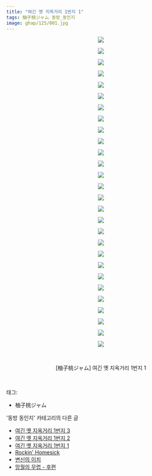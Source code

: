 ```yaml
---
title: "여긴 옛 지옥거리 1번지 1"
tags: 柚子桃ジャム 동방_동인지
image: ghap/125/001.jpg
---
```

<div class="article">
<p style="text-align: center; clear: none; float: none;"><img src="{{ site.nasurl }}/ghap/125/001.jpg"/></p>
<p style="text-align: center; clear: none; float: none;"><img src="{{ site.nasurl }}/ghap/125/002.jpg"/></p>
<p style="text-align: center; clear: none; float: none;"><img src="{{ site.nasurl }}/ghap/125/003.jpg"/></p>
<p style="text-align: center; clear: none; float: none;"><img src="{{ site.nasurl }}/ghap/125/004.jpg"/></p>
<p style="text-align: center; clear: none; float: none;"><img src="{{ site.nasurl }}/ghap/125/005.jpg"/></p>
<p style="text-align: center; clear: none; float: none;"><img src="{{ site.nasurl }}/ghap/125/006.jpg"/></p>
<p style="text-align: center; clear: none; float: none;"><img src="{{ site.nasurl }}/ghap/125/007.jpg"/></p>
<p style="text-align: center; clear: none; float: none;"><img src="{{ site.nasurl }}/ghap/125/008.jpg"/></p>
<p style="text-align: center; clear: none; float: none;"><img src="{{ site.nasurl }}/ghap/125/009.jpg"/></p>
<p style="text-align: center; clear: none; float: none;"><img src="{{ site.nasurl }}/ghap/125/010.jpg"/></p>
<p style="text-align: center; clear: none; float: none;"><img src="{{ site.nasurl }}/ghap/125/011.jpg"/></p>
<p style="text-align: center; clear: none; float: none;"><img src="{{ site.nasurl }}/ghap/125/012.jpg"/></p>
<p style="text-align: center; clear: none; float: none;"><img src="{{ site.nasurl }}/ghap/125/013.jpg"/></p>
<p style="text-align: center; clear: none; float: none;"><img src="{{ site.nasurl }}/ghap/125/014.jpg"/></p>
<p style="text-align: center; clear: none; float: none;"><img src="{{ site.nasurl }}/ghap/125/015.jpg"/></p>
<p style="text-align: center; clear: none; float: none;"><img src="{{ site.nasurl }}/ghap/125/016.jpg"/></p>
<p style="text-align: center; clear: none; float: none;"><img src="{{ site.nasurl }}/ghap/125/017.jpg"/></p>
<p style="text-align: center; clear: none; float: none;"><img src="{{ site.nasurl }}/ghap/125/018.jpg"/></p>
<p style="text-align: center; clear: none; float: none;"><img src="{{ site.nasurl }}/ghap/125/019.jpg"/></p>
<p style="text-align: center; clear: none; float: none;"><img src="{{ site.nasurl }}/ghap/125/020.jpg"/></p>
<p style="text-align: center; clear: none; float: none;"><img src="{{ site.nasurl }}/ghap/125/021.jpg"/></p>
<p style="text-align: center; clear: none; float: none;"><img src="{{ site.nasurl }}/ghap/125/022.jpg"/></p>
<p style="text-align: center; clear: none; float: none;"><img src="{{ site.nasurl }}/ghap/125/023.jpg"/></p>
<p style="text-align: center; clear: none; float: none;"><img src="{{ site.nasurl }}/ghap/125/024.jpg"/></p>
<p style="text-align: center; clear: none; float: none;"><img src="{{ site.nasurl }}/ghap/125/025.jpg"/></p>
<p style="text-align: center; clear: none; float: none;"><img src="{{ site.nasurl }}/ghap/125/026.jpg"/></p>
<p style="text-align: center; clear: none; float: none;"><img src="{{ site.nasurl }}/ghap/125/027.jpg"/></p>
<p style="text-align: center; clear: none; float: none;"><img src="{{ site.nasurl }}/ghap/125/028.jpg"/></p>
<p style="text-align: center; clear: none; float: none;"><br/></p>
<p style="text-align: center; clear: none; float: none;">[柚子桃ジャム] 여긴 옛 지옥거리 1번지 1</p>
<p><br/></p>
</div><div class="tagTrail">
<p>태그: </p>
<ul>
<li>柚子桃ジャム</li>
</ul>
</div><div class="another">
<p>'동방 동인지' 카테고리의 다른 글</p>
<ul>
<li><a href="/2016-06-18-ghap_127">여긴 옛 지옥거리 1번지 3</a></li>
<li><a href="/2016-06-18-ghap_126">여긴 옛 지옥거리 1번지 2</a></li>
<li><a href="/2016-06-18-ghap_125">여긴 옛 지옥거리 1번지 1</a></li>
<li><a href="/2016-06-18-ghap_124">Rockin' Homesick</a></li>
<li><a href="/2016-06-18-ghap_123">변신의 이치</a></li>
<li><a href="/2016-06-18-ghap_122">망월의 무렵 - 후편</a></li>
</ul>
</div><div class="cb_module cb_fluid">
<div class="cb_wrt cb_profile">
</div><!-- commentList close -->
</div>